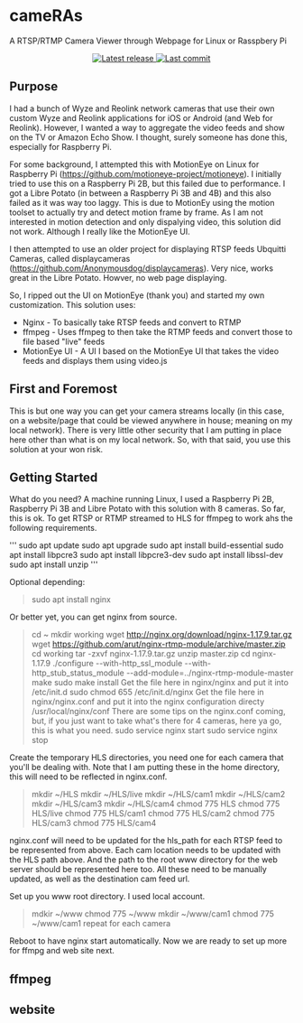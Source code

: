 # cameRAs

A RTSP/RTMP Camera Viewer through Webpage for Linux or Rasspbery Pi

<div align="center"><p>
    <a href="https://github.com/rallyrabbit/cameRAs/releases/latest">
      <img alt="Latest release" src="https://img.shields.io/github/v/release/rallyrabbit/cameRAs" />
    </a>
    <a href="https://github.com/rallyrabbit/cameRAs/pulse">
      <img alt="Last commit" src="https://img.shields.io/github/last-commit/rallyrabbit/cameRAs"/>
    </a>
</p></div>

## Purpose
I had a bunch of Wyze and Reolink network cameras that use their own custom Wyze and Reolink applications for iOS or Android (and Web for Reolink).  However, I wanted a way to aggregate the video feeds and show on the TV or Amazon Echo Show.  I thought, surely someone has done this, especially for Raspberry Pi.

For some background, I attempted this with MotionEye on Linux for Raspberry Pi (https://github.com/motioneye-project/motioneye).  I initially tried to use this on a Raspberry Pi 2B, but this failed due to performance.  I got a Libre Potato (in between a Raspberry Pi 3B and 4B) and this also failed as it was way too laggy.  This is due to MotionEy using the motion toolset to actually try and detect motion frame by frame.  As I am not interested in motion detection and only dispalying video, this solution did not work.  Although I really like the MotionEye UI.

I then attempted to use an older project for displaying RTSP feeds Ubquitti Cameras, called displaycameras (https://github.com/Anonymousdog/displaycameras).  Very nice, works great in the Libre Potato.  Howver, no web page displaying.

So, I ripped out the UI on MotionEye (thank you) and started my own customization.  This solution uses:
 * Nginx - To basically take RTSP feeds and convert to RTMP
 * ffmpeg - Uses ffmpeg to then take the RTMP feeds and convert those to file based "live" feeds
 * MotionEye UI - A UI I based on the MotionEye UI that takes the video feeds and displays them using video.js

## First and Foremost
This is but one way you can get your camera streams locally (in this case, on a website/page that could be viewed anywhere in house; meaning on my local network).  There is very little other security that I am putting in place here other than what is on my local network.  So, with that said, you use this solution at your won risk.

## Getting Started
What do you need?  A machine running Linux, I used a Raspberry Pi 2B, Raspberry Pi 3B and Libre Potato with this solution with 8 cameras.  So far, this is ok.  To get RTSP or RTMP streamed to HLS for ffmpeg to work ahs the following requirements.

'''
sudo apt update
sudo apt upgrade
sudo apt install build-essential
sudo apt install libpcre3
sudo apt install libpcre3-dev
sudo apt install libssl-dev
sudo apt install unzip
'''

Optional depending:
> sudo apt install nginx

Or better yet, you can get nginx from source.
> cd ~
> mkdir working
> wget http://nginx.org/download/nginx-1.17.9.tar.gz
> wget https://github.com/arut/nginx-rtmp-module/archive/master.zip
> cd working
> tar -zxvf nginx-1.17.9.tar.gz
> unzip master.zip
> cd nginx-1.17.9
> ./configure --with-http_ssl_module --with-http_stub_status_module --add-module=../nginx-rtmp-module-master
> make
> sudo make install
> Get the file here in nginx/nginx and put it into /etc/init.d
> sudo chmod 655 /etc/init.d/nginx
> Get the file here in nginx/nginx.conf and put it into the nginx configuration directy /usr/local/nginx/conf
> There are some tips on the nginx.conf coming, but, if you just want to take what's there for 4 cameras, here ya go, this is what you need.
> sudo service nginx start
> sudo service nginx stop

Create the temporary HLS directories, you need one for each camera that you'll be dealing with.  Note that I am putting these in the home directory, this will need to be reflected in nginx.conf.
> mkdir ~/HLS
> mkdir ~/HLS/live
> mkdir ~/HLS/cam1
> mkdir ~/HLS/cam2
> mkdir ~/HLS/cam3
> mkdir ~/HLS/cam4
> chmod 775 HLS
> chmod 775 HLS/live
> chmod 775 HLS/cam1
> chmod 775 HLS/cam2
> chmod 775 HLS/cam3
> chmod 775 HLS/cam4

nginx.conf will need to be updated for the hls_path for each RTSP feed to be represented from above.  Each cam location needs to be updated with the HLS path above.  And the path to the root www directory for the web server should be represented here too.  All these need to be manually updated, as well as the destination cam feed url.

Set up you www root directory.  I used local account.
> mdkir ~/www
> chmod 775 ~/www
> mkdir ~/www/cam1
> chmod 775 ~/www/cam1
> repeat for each camera

Reboot to have nginx start automatically.  Now we are ready to set up more for ffmpg and web site next.

## ffmpeg

## website

